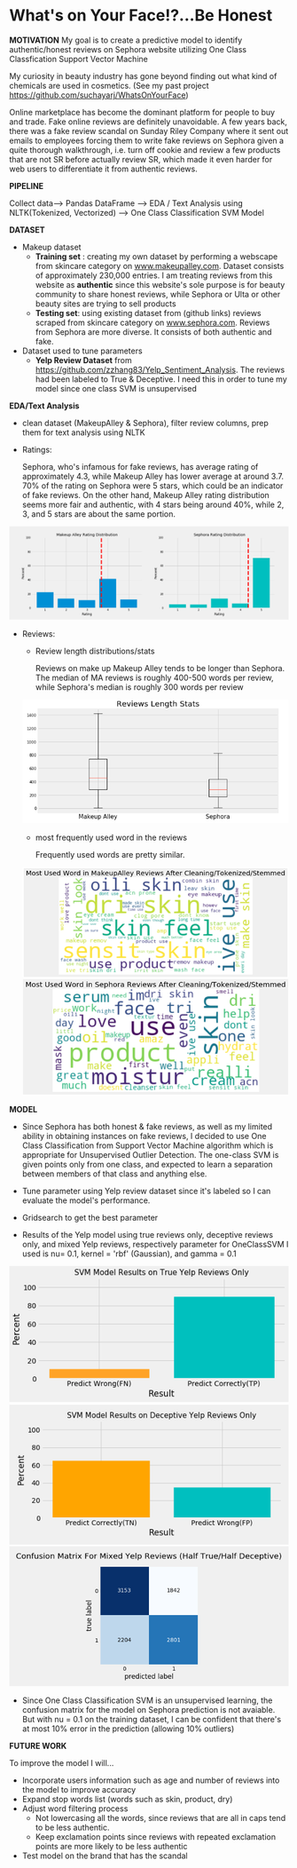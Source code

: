 # What's on Your Face!?...Be Honest

**MOTIVATION**
My goal is to create a predictive model to identify authentic/honest reviews on Sephora website utilizing One Class Classfication Support Vector Machine

My curiosity in beauty industry has gone beyond finding out what kind of chemicals are used in cosmetics. (See my past project https://github.com/suchayarj/WhatsOnYourFace)

Online marketplace has become the dominant platform for people to buy and trade. Fake online reviews are definitely unavoidable. A few years back, there was a fake review scandal on Sunday Riley Company where it sent out emails to employees forcing them to write fake reviews on Sephora given a quite thorough walkthrough, i.e. turn off cookie and review a few products that are not SR before actually review SR, which made it even harder for web users to differentiate it from authentic reviews. 

**PIPELINE**

Collect data--> Pandas DataFrame --> EDA / Text Analysis using NLTK(Tokenized, Vectorized) --> One Class Classification SVM Model

**DATASET**
- Makeup dataset
    - **Training set** : creating my own dataset by performing a webscape from skincare category on www.makeupalley.com. Dataset consists of approximately 230,000 entries. I am treating reviews from this website as **authentic** since this website's sole purpose is for beauty community to share honest reviews, while Sephora or Ulta or other beauty sites are trying to sell products  
    - **Testing set**: using existing dataset from (github links) reviews scraped from skincare category on www.sephora.com. Reviews from Sephora are more diverse. It consists of both authentic and fake. 
- Dataset used to tune parameters
    - **Yelp Review Dataset** from https://github.com/zzhang83/Yelp_Sentiment_Analysis. The reviews had been labeled to True & Deceptive. I need this in order to tune my model since one class SVM is unsupervised

**EDA/Text Analysis**
- clean dataset (MakeupAlley & Sephora), filter review columns, prep them for text analysis using NLTK
- Ratings:
    
    Sephora, who's infamous for fake reviews, has average rating of approximately 4.3, while Makeup Alley has lower average at around 3.7. 70% of the rating on Sephora were 5 stars, which could be an indicator of fake reviews. On the other hand, Makeup Alley rating distribution seems more fair and authentic, with 4 stars being around 40%, while 2, 3, and 5 stars are about the same portion.

<p align="center">
  <img src="imgs/RatingDist.png">
</p>

- Reviews:
    - Review length distributions/stats
        
        Reviews on make up Makeup Alley tends to be longer than Sephora. The median of MA reviews is roughly 400-500 words per review, while Sephora's median is roughly 300 words per review
     <p align="center">
    <img src="imgs/Reviewlenboxplot.png">
    </p>
    
    - most frequently used word in the reviews

        Frequently used words are pretty similar.
    <p align="center">
    <img src="imgs/MAwordcloud-clean.png">
    <img src="imgs/Swordcloud-clean.png">
    </p>


**MODEL**

- Since Sephora has both honest & fake reviews, as well as my limited ability in obtaining instances on fake reviews, I decided to use One Class Classification from Support Vector Machine algorithm which is appropriate for Unsupervised Outlier Detection. 
The one-class SVM is given points only from one class, and expected to learn a separation between members of that class and anything else.
- Tune parameter using Yelp review dataset since it's labeled so I can evaluate the model's performance. 

- Gridsearch to get the best parameter

- Results of the Yelp model using true reviews only, deceptive reviews only, and mixed Yelp reviews, respectively
   parameter for OneClassSVM I used is nu= 0.1, kernel = 'rbf' (Gaussian), and gamma = 0.1
<p align="center">
    <img src= "imgs/yelp_model_pos_only.png">
    <img src= "imgs/result_yelp_neg_only.png">
    <img src= "imgs/halfyelpreview.png">
    </p>


- Since One Class Classification SVM is an unsupervised learning, the confusion matrix for the model on Sephora prediction is not avaiable. But with nu = 0.1 on the training dataset, I can be confident that there's at most 10% error in the prediction (allowing 10% outliers)




**FUTURE WORK**


To improve the model I will...
- Incorporate users information such as age and number of reviews into the model to improve accuracy
- Expand stop words list (words such as skin, product, dry)
- Adjust word filtering process
    -  Not lowercasing all the words, since reviews that are all in caps tend to be less authentic.
    - Keep exclamation points since reviews with repeated exclamation points are more likely to be less authentic
- Test model on the brand that has the scandal


